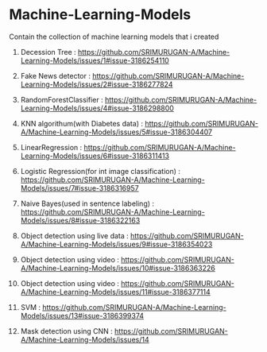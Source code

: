 # Machine-Learning-Models
Contain the collection of machine learning models  that i created 

1. Decession Tree  :   https://github.com/SRIMURUGAN-A/Machine-Learning-Models/issues/1#issue-3186254110

2. Fake News detector  :  https://github.com/SRIMURUGAN-A/Machine-Learning-Models/issues/2#issue-3186277824

3. RandomForestClassifier   :  https://github.com/SRIMURUGAN-A/Machine-Learning-Models/issues/4#issue-3186298800

4. KNN algorithum(with Diabetes data)   : https://github.com/SRIMURUGAN-A/Machine-Learning-Models/issues/5#issue-3186304407

5. LinearRegression   :  https://github.com/SRIMURUGAN-A/Machine-Learning-Models/issues/6#issue-3186311413

6. Logistic Regression(for int image classification) : https://github.com/SRIMURUGAN-A/Machine-Learning-Models/issues/7#issue-3186316957

7.  Naive Bayes(used in sentence labeling)  :  https://github.com/SRIMURUGAN-A/Machine-Learning-Models/issues/8#issue-3186322163

8.  Object detection using live data  :  https://github.com/SRIMURUGAN-A/Machine-Learning-Models/issues/9#issue-3186354023

9.  Object detection using video  :  https://github.com/SRIMURUGAN-A/Machine-Learning-Models/issues/10#issue-3186363226

10.  Object detection using video   :   https://github.com/SRIMURUGAN-A/Machine-Learning-Models/issues/11#issue-3186377114

11.  SVM  :  https://github.com/SRIMURUGAN-A/Machine-Learning-Models/issues/13#issue-3186399374

12.  Mask detection using CNN  :   https://github.com/SRIMURUGAN-A/Machine-Learning-Models/issues/14
